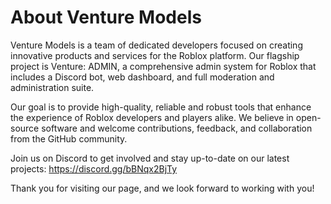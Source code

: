 # About Venture Models

Venture Models is a team of dedicated developers focused on creating innovative products and services for the Roblox platform. Our flagship project is Venture: ADMIN, a comprehensive admin system for Roblox that includes a Discord bot, web dashboard, and full moderation and administration suite.

Our goal is to provide high-quality, reliable and robust tools that enhance the experience of Roblox developers and players alike. We believe in open-source software and welcome contributions, feedback, and collaboration from the GitHub community.

Join us on Discord to get involved and stay up-to-date on our latest projects: [<https://discord.gg/bBNqx2BjTy>](https://discord.gg/bBNqx2BjTy)

Thank you for visiting our page, and we look forward to working with you!
